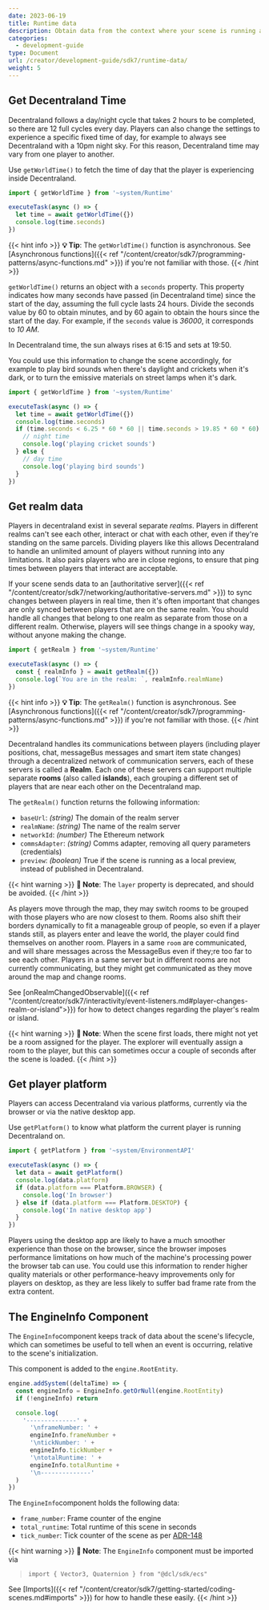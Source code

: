 ```yaml
---
date: 2023-06-19
title: Runtime data
description: Obtain data from the context where your scene is running and the scene itself.
categories:
  - development-guide
type: Document
url: /creator/development-guide/sdk7/runtime-data/
weight: 5
---
```


## Get Decentraland Time

Decentraland follows a day/night cycle that takes 2 hours to be completed, so there are 12 full cycles every day. Players can also change the settings to experience a specific fixed time of day, for example to always see Decentraland with a 10pm night sky. For this reason, Decentraland time may vary from one player to another.

Use `getWorldTime()` to fetch the time of day that the player is experiencing inside Decentraland.

```ts
import { getWorldTime } from '~system/Runtime'

executeTask(async () => {
  let time = await getWorldTime({})
  console.log(time.seconds)
})
```

{{< hint info >}}
**💡 Tip**: The `getWorldTime()` function is asynchronous. See [Asynchronous functions]({{< ref "/content/creator/sdk7/programming-patterns/async-functions.md" >}}) if you're not familiar with those.
{{< /hint >}}

`getWorldTime()` returns an object with a `seconds` property. This property indicates how many seconds have passed (in Decentraland time) since the start of the day, assuming the full cycle lasts 24 hours. Divide the seconds value by 60 to obtain minutes, and by 60 again to obtain the hours since the start of the day. For example, if the `seconds` value is _36000_, it corresponds to _10 AM_.

In Decentraland time, the sun always rises at 6:15 and sets at 19:50.

You could use this information to change the scene accordingly, for example to play bird sounds when there's daylight and crickets when it's dark, or to turn the emissive materials on street lamps when it's dark.

```ts
import { getWorldTime } from '~system/Runtime'

executeTask(async () => {
  let time = await getWorldTime({})
  console.log(time.seconds)
  if (time.seconds < 6.25 * 60 * 60 || time.seconds > 19.85 * 60 * 60) {
    // night time
    console.log('playing cricket sounds')
  } else {
    // day time
    console.log('playing bird sounds')
  }
})
```

## Get realm data

Players in decentraland exist in several separate _realms_. Players in different realms can't see each other, interact or chat with each other, even if they're standing on the same parcels. Dividing players like this allows Decentraland to handle an unlimited amount of players without running into any limitations. It also pairs players who are in close regions, to ensure that ping times between players that interact are acceptable.

If your scene sends data to an [authoritative server]({{< ref "/content/creator/sdk7/networking/authoritative-servers.md" >}}) to sync changes between players in real time, then it's often important that changes are only synced between players that are on the same realm. You should handle all changes that belong to one realm as separate from those on a different realm. Otherwise, players will see things change in a spooky way, without anyone making the change.

```ts
import { getRealm } from '~system/Runtime'

executeTask(async () => {
  const { realmInfo } = await getRealm({})
  console.log(`You are in the realm: `, realmInfo.realmName)
})
```

{{< hint info >}}
**💡 Tip**: The `getRealm()` function is asynchronous. See [Asynchronous functions]({{< ref "/content/creator/sdk7/programming-patterns/async-functions.md" >}}) if you're not familiar with those.
{{< /hint >}}

Decentraland handles its communications between players (including player positions, chat, messageBus messages and smart item state changes) through a decentralized network of communication servers, each of these servers is called a **Realm**. Each one of these servers can support multiple separate **rooms** (also called **islands**), each grouping a different set of players that are near each other on the Decentraland map.

The `getRealm()` function returns the following information:

- `baseUrl`: _(string)_ The domain of the realm server
- `realmName`: _(string)_ The name of the realm server
- `networkId`: _(number)_ The Ethereum network
- `commsAdapter`: _(string)_ Comms adapter, removing all query parameters (credentials)
- `preview`: _(boolean)_ True if the scene is running as a local preview, instead of published in Decentraland.

{{< hint warning >}}
**📔 Note**: The `layer` property is deprecated, and should be avoided.
{{< /hint >}}

As players move through the map, they may switch rooms to be grouped with those players who are now closest to them. Rooms also shift their borders dynamically to fit a manageable group of people, so even if a player stands still, as players enter and leave the world, the player could find themselves on another room. Players in a same `room` are communicated, and will share messages across the MessageBus even if they;re too far to see each other. Players in a same server but in different rooms are not currently communicating, but they might get communicated as they move around the map and change rooms.

See [onRealmChangedObservable]({{< ref "/content/creator/sdk7/interactivity/event-listeners.md#player-changes-realm-or-island">}}) for how to detect changes regarding the player's realm or island.

{{< hint warning >}}
**📔 Note**: When the scene first loads, there might not yet be a room assigned for the player. The explorer will eventually assign a room to the player, but this can sometimes occur a couple of seconds after the scene is loaded.
{{< /hint >}}

## Get player platform

Players can access Decentraland via various platforms, currently via the browser or via the native desktop app.

Use `getPlatform()` to know what platform the current player is running Decentraland on.

```ts
import { getPlatform } from '~system/EnvironmentAPI'

executeTask(async () => {
  let data = await getPlatform()
  console.log(data.platform)
  if (data.platform === Platform.BROWSER) {
    console.log('In browser')
  } else if (data.platform === Platform.DESKTOP) {
    console.log('In native desktop app')
  }
})
```

Players using the desktop app are likely to have a much smoother experience than those on the browser, since the browser imposes performance limitations on how much of the machine's processing power the browser tab can use. You could use this information to render higher quality materials or other performance-heavy improvements only for players on desktop, as they are less likely to suffer bad frame rate from the extra content.

## The EngineInfo Component

The `EngineInfo`component keeps track of data about the scene's lifecycle, which can sometimes be useful to tell when an event is occurring, relative to the scene's initialization.

This component is added to the `engine.RootEntity`.

```ts
engine.addSystem((deltaTime) => {
  const engineInfo = EngineInfo.getOrNull(engine.RootEntity)
  if (!engineInfo) return

  console.log(
    '--------------' +
      '\nframeNumber: ' +
      engineInfo.frameNumber +
      '\ntickNumber: ' +
      engineInfo.tickNumber +
      '\ntotalRuntime: ' +
      engineInfo.totalRuntime +
      '\n--------------'
  )
})
```

The `EngineInfo`component holds the following data:

- `frame_number`: Frame counter of the engine
- `total_runtime`: Total runtime of this scene in seconds
- `tick_number`: Tick counter of the scene as per [ADR-148](https://adr.decentraland.org/adr/ADR-148)

{{< hint warning >}}
**📔 Note**: The `EngineInfo` component must be imported via

> `import { Vector3, Quaternion } from "@dcl/sdk/ecs"`

See [Imports]({{< ref "/content/creator/sdk7/getting-started/coding-scenes.md#imports" >}}) for how to handle these easily.
{{< /hint >}}
